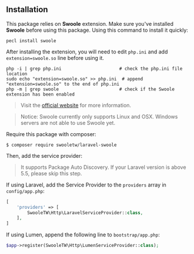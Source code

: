 ## Installation

This package relies on **Swoole** extension. Make sure you've installed **Swoole** before using this package. Using this command to install it quickly:

```
pecl install swoole
```

After installing the extension, you will need to edit `php.ini` and add `extension=swoole.so` line before using it.

```
php -i | grep php.ini                      # check the php.ini file location
sudo echo "extension=swoole.so" >> php.ini  # append "extension=swoole.so" to the end of php.ini
php -m | grep swoole                       # check if the Swoole extension has been enabled
```

> Visit the [official website](https://www.swoole.co.uk/docs/get-started/installation) for more information.

> Notice: Swoole currently only supports Linux and OSX. Windows servers are not able to use Swoole yet.

Require this package with composer:

```
$ composer require swooletw/laravel-swoole
```

Then, add the service provider:

> It supports Package Auto Discovery. If your Laravel version is above 5.5, please skip this step. 

If using Laravel, add the Service Provider to the `providers` array in `config/app.php`:

```php
[
    'providers' => [
        SwooleTW\Http\LaravelServiceProvider::class,
    ],
]
```

If using Lumen, append the following line to `bootstrap/app.php`:

```php
$app->register(SwooleTW\Http\LumenServiceProvider::class);
```